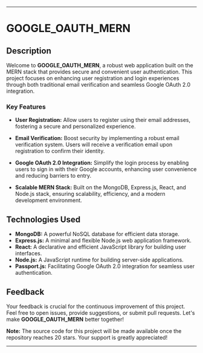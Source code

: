 
---

# GOOGLE_OAUTH_MERN

## Description

Welcome to **GOOGLE_OAUTH_MERN**, a robust web application built on the MERN stack that provides secure and convenient user authentication. This project focuses on enhancing user registration and login experiences through both traditional email verification and seamless Google OAuth 2.0 integration.

### Key Features

- **User Registration:** Allow users to register using their email addresses, fostering a secure and personalized experience.

- **Email Verification:** Boost security by implementing a robust email verification system. Users will receive a verification email upon registration to confirm their identity.

- **Google OAuth 2.0 Integration:** Simplify the login process by enabling users to sign in with their Google accounts, enhancing user convenience and reducing barriers to entry.

- **Scalable MERN Stack:** Built on the MongoDB, Express.js, React, and Node.js stack, ensuring scalability, efficiency, and a modern development environment.

## Technologies Used

- **MongoDB:** A powerful NoSQL database for efficient data storage.
- **Express.js:** A minimal and flexible Node.js web application framework.
- **React:** A declarative and efficient JavaScript library for building user interfaces.
- **Node.js:** A JavaScript runtime for building server-side applications.
- **Passport.js:** Facilitating Google OAuth 2.0 integration for seamless user authentication.

## Feedback

Your feedback is crucial for the continuous improvement of this project. Feel free to open issues, provide suggestions, or submit pull requests. Let's make **GOOGLE_OAUTH_MERN** better together!

**Note:** The source code for this project will be made available once the repository reaches 20 stars. Your support is greatly appreciated!

--- 

